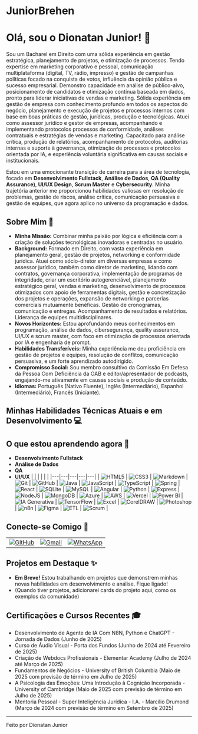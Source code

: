
# JuniorBrehen

# Olá, sou o Dionatan Junior! 👋

Sou um Bacharel em Direito com uma sólida experiência em gestão estratégica, planejamento de projetos, e otimização de processos. Tendo expertise em marketing corporativo e pessoal, comunicação multiplataforma (digital, TV, rádio, impresso) e gestão de
campanhas políticas focado na conquista de votos, influência da opinião pública e sucesso empresarial. Demonstro capacidade em análise de público-alvo, posicionamento de candidatos e otimização contínua baseada em dados, pronto para liderar iniciativas de vendas e marketing. Sólida experiência em gestão de empresa com conhecimento profundo em todos os aspectos do negócio, planejamento e execução de projetos e processos internos com base em boas práticas de gestão, jurídicas, produção e tecnológicas. Atuei como assessor jurídico e gestor de empresas, acompanhando e implementando protocolos processos de conformidade, análises contratuais e estratégias de vendas e
marketing. Capacitado para análise crítica, produção de relatórios, acompanhamento de protocolos, auditorias internas e suporte à governança, otimização de processos e protocolos orientada por IA, e experiência voluntária significativa em causas sociais e institucionais. 

Estou em uma emocionante transição de carreira para a área de tecnologia, focado em **Desenvolvimento Fullstack**, **Análise de Dados**, **QA (Quality Assurance)**, **UI/UX Design**, **Scrum Master** e **Cybersecurity**. Minha trajetória anterior me proporcionou habilidades valiosas em resolução de problemas, gestão de riscos, análise crítica, comunicação persuasiva e gestão de equipes, que agora aplico no universo da programação e dados.

## Sobre Mim 🚀

* **Minha Missão:** Combinar minha paixão por lógica e eficiência com a criação de soluções tecnológicas inovadoras e centradas no usuário.
* **Background:** Formado em Direito, com vasta experiência em planejamento geral, gestão de projetos, networking e conformidade jurídica. Atuei como sócio-diretor em diversas empresas e como assessor jurídico, também como diretor de marketing, lidando com contratos, governança corporativa, implementação de programas de integridade, criar um escritório autogerenciável, planejamento estratégico geral, vendas e marketing, desenvolvimento de processos otimizados com apoio de ferramentas digitais, gestão e concretização dos projetos e operações, expansão de networking e parcerias comerciais mutuamente benéficas. Gestão de cronogramas, comunicação e entregas. Acompanhamento de resultados e relatórios. Liderança de equipes multidisciplinares.
* **Novos Horizontes:** Estou aprofundando meus conhecimentos em programação, análise de dados, cibersegurança, quality assurance, UI/UX e scrum master, com foco em otimização de processos orientada por IA e engenharia de prompt.
* **Habilidades Transferíveis:** Minha experiência me deu proficiência em gestão de projetos e equipes, resolução de conflitos, comunicação persuasiva, e um forte aprendizado autodirigido.
* **Compromisso Social:** Sou membro consultivo da Comissão Em Defesa da Pessoa Com Deficiência da OAB e editor/apresentador de podcasts, engajando-me ativamente em causas sociais e produção de conteúdo.
* **Idiomas:** Português (Nativo Fluente), Inglês (Intermediário), Espanhol (Intermediário), Francês (Iniciante).

## Minhas Habilidades Técnicas Atuais e em Desenvolvimento 💻


<!-- Adicionarei mais ícones conforme vou avançando nos estudos. Exemplos: react, nodejs, postgres, figma, vscode, bash, docker, aws, azure, gcp, powerbi, tableau, excel -->

## O que estou aprendendo agora 🌱

* **Desenvolvimento Fullstack** 
* **Análise de Dados**
* **QA**
* **UI/UX**
| | | | | |
|---|---|---|---|---|
| ![HTML5](https://img.shields.io/badge/HTML5-E34F26?style=for-the-badge&logo=html5&logoColor=white) | ![CSS3](https://img.shields.io/badge/CSS3-1572B6?style=for-the-badge&logo=css3&logoColor=white) | ![Markdown](https://img.shields.io/badge/Markdown-000?style=for-the-badge&logo=markdown) | ![Git](https://img.shields.io/badge/GIT-E44C30?style=for-the-badge&logo=git&logoColor=white) | ![GitHub](https://img.shields.io/badge/GitHub-100000?style=for-the-badge&logo=github&logoColor=white)
| ![Java](https://img.shields.io/badge/java-%23ED8B00.svg?style=for-the-badge&logo=openjdk&logoColor=white) | ![JavaScript](https://img.shields.io/badge/JavaScript-F7DF1E?style=for-the-badge&logo=javascript&logoColor=black) | ![TypeScript](https://img.shields.io/badge/TypeScript-007ACC?style=for-the-badge&logo=typescript&logoColor=white) | ![Spring](https://img.shields.io/badge/spring-%236DB33F.svg?style=for-the-badge&logo=spring&logoColor=white) | ![React](https://img.shields.io/badge/React-20232A?style=for-the-badge&logo=react&logoColor=61DAFB)
| ![SQLite](https://img.shields.io/badge/SQLite-000?style=for-the-badge&logo=sqlite&logoColor=07405E) | ![MySQL](https://img.shields.io/badge/MySQL-00000F?style=for-the-badge&logo=mysql&logoColor=white) | ![Angular](https://img.shields.io/badge/Angular-DD0031?style=for-the-badge&logo=angular&logoColor=white) | ![Python](https://img.shields.io/badge/python-3670A0?style=for-the-badge&logo=python&logoColor=ffdd54) | ![Express](https://img.shields.io/badge/express.js-%23404d59.svg?style=for-the-badge&logo=express&logoColor=%2361DAFB)
| ![NodeJS](https://img.shields.io/badge/node.js-6DA55F?style=for-the-badge&logo=node.js&logoColor=white) | ![MongoDB](https://img.shields.io/badge/MongoDB-%234ea94b.svg?style=for-the-badge&logo=mongodb&logoColor=white) | ![Azure](https://img.shields.io/badge/Azure-blue?style=for-the-badge&logo=microsoft%20azure&logoColor=blue&labelColor=FFFFFF&link=https%3A%2F%2Fimages.app.goo.gl%2FK7PN1jYJd57x4q7A8) | ![AWS](https://img.shields.io/badge/AWS-232F3E?style=for-the-badge&logo=amazon-aws&logoColor=white) | ![Vercel](https://img.shields.io/badge/vercel-%23000000.svg?style=for-the-badge&logo=vercel&logoColor=white)
| ![Power BI](https://img.shields.io/badge/Power%20BI-F2C811?style=for-the-badge&logo=power%20bi&logoColor=black) | ![IA Generativa](https://img.shields.io/badge/IA%20Generativa-785DAB?style=for-the-badge&logo=&logoColor=white) | ![TensorFlow](https://img.shields.io/badge/TensorFlow-FF6F00?style=for-the-badge&logo=tensorflow&logoColor=white) | ![Excel](https://img.shields.io/badge/Excel-217346?style=for-the-badge&logo=microsoft-excel&logoColor=white) | ![CorelDRAW](https://img.shields.io/badge/CorelDRAW-EE151F?style=for-the-badge&logo=coreldraw&logoColor=white)
| ![Photoshop](https://img.shields.io/badge/Photoshop-31A8FF?style=for-the-badge&logo=adobe-photoshop&logoColor=white) | ![n8n](https://img.shields.io/badge/n8n-FF621A?style=for-the-badge&logo=n8n&logoColor=white) | ![Figma](https://img.shields.io/badge/Figma-F24E1E?style=for-the-badge&logo=figma&logoColor=white) | ![ETL](https://img.shields.io/badge/ETL-blue?style=for-the-badge&logo=&logoColor=white) | ![Scrum](https://img.shields.io/badge/Scrum-007ACC?style=for-the-badge&logo=&logoColor=white) |


## Conecte-se Comigo 🤝
| | | |
|---|---|---|
| [![GitHub](https://img.shields.io/badge/GitHub-100000?style=for-the-badge&logo=github&logoColor=white)](https://github.com/JuniorBrehen) | [![Gmail](https://img.shields.io/badge/Gmail-333333?style=for-the-badge&logo=gmail&logoColor=red)](mailto:suporte.dionatanjunior@gmail.com) | [![WhatsApp](https://img.shields.io/badge/WhatsApp-25D366?style=for-the-badge&logo=whatsapp&logoColor=white)](https://wa.me/5547999302273) |

## Projetos em Destaque ✨

* **Em Breve!** Estou trabalhando em projetos que demonstrem minhas novas habilidades em desenvolvimento e análise. Fique ligado!
* (Quando tiver projetos, adicionarei cards do projeto aqui, como os exemplos da comunidade)

## Certificações e Cursos Recentes 🎓

* Desenvolvimento de Agente de IA Com N8N, Python e ChatGPT - Jornada de Dados (Junho de 2025)
* Curso de Áudio Visual - Porta dos Fundos (Junho de 2024 até Fevereiro de 2025)
* Criação de Webdocs Profissionais - Elementar Academy (Julho de 2024 até Março de 2025)
* Fundamentos de Negócios - University of British Columbia (Maio de 2025 com previsão de término em Julho de 2025)
* A Psicologia das Emoções: Uma Introdução à Cognição Incorporada - University of Cambridge (Maio de 2025 com previsão de término em Julho de 2025)
* Mentoria Pessoal - Super Inteligência Jurídica - I.A. - Marcilio Drumond (Março de 2024 com previsão de término em Setembro de 2025)

---

Feito por Dionatan Junior
